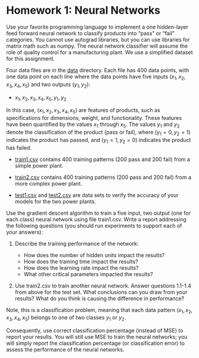 # Homework 1: Neural Networks

Use your favorite programming language to implement a one hidden-layer feed forward neural network to classify products into “pass” or “fail” categories. You cannot use autograd libraries, but you can use libraries for matrix math such as numpy. The neural network classifier will assume the role of quality control for a manufacturing plant. We use a simplified dataset for this assignment.

Four data files are in the [data](./hw1/data/) directory. Each file has 400 data points, with one data point on each line where the data points have five inputs $(x_1, x_2, x_3, x_4,x_5)$ and two outputs $(y_1, y_2)$:

- $x_1, x_2, x_3, x_4, x_5, y_1, y_2$

In this case, $(x_1, x_2, x_3, x_4,x_5)$ are features of products, such as specifications for dimensions, weight, and functionality. These features have been quantified by the values $x_1$ through $x_5$. The values $y_1$ and $y_2$ denote the classification of the product (pass or fail), where $(y_1 = 0, y_2 = 1)$ indicates the product has passed, and $(y_1 = 1, y_2 = 0)$ indicates the product has failed.

- [train1.csv](/hw1/data/train1.csv) contains 400 training patterns (200 pass and 200 fail) from a simple power plant.

- [train2.csv](/hw1/data/train2.csv) contains 400 training patterns (200 pass and 200 fail) from a more complex power plant.

- [test1.csv](/hw1/data/test1.csv) and [test2.csv](/hw1/data/test2.csv) are data sets to verify the accuracy of your models for the two power plants.

Use the gradient descent algorithm to train a five input, two output (one for each class) neural network using file train1.csv. Write a report addressing the following questions (you should run experiments to support each of your answers):

1. Describe the training performance of the network:

    - How does the number of hidden units impact the results?
    - How does the training time impact the results?
    - How does the learning rate impact the results?
    - What other critical parameters impacted the results?

2. Use train2.csv to train another neural network. Answer questions 1.1-1.4 from above for the test set. What conclusions can you draw from your results? What do you think is causing the difference in performance?

Note, this is a classification problem, meaning that each data pattern $(x_1, x_2, x_3, x_4,x_5)$ belongs to one of two classes $y_1$ or $y_2$.

Consequently, use correct classification percentage (instead of MSE) to report your results. You will still use MSE to train the neural networks; you will simply report the classification percentage (or classification error) to assess the performance of the neural networks.
